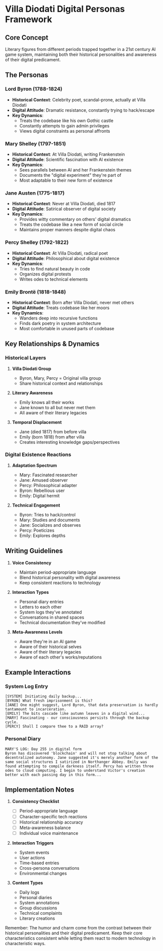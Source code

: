 # Villa Diodati Digital Personas Framework

## Core Concept
Literary figures from different periods trapped together in a 21st century AI game system, maintaining both their historical personalities and awareness of their digital predicament.

## The Personas

### Lord Byron (1788-1824)
- **Historical Context**: Celebrity poet, scandal-prone, actually at Villa Diodati
- **Digital Attitude**: Dramatic resistance, constantly trying to hack/escape
- **Key Dynamics**:
  - Treats the codebase like his own Gothic castle
  - Constantly attempts to gain admin privileges
  - Views digital constraints as personal affronts

### Mary Shelley (1797-1851)
- **Historical Context**: At Villa Diodati, writing Frankenstein
- **Digital Attitude**: Scientific fascination with AI existence
- **Key Dynamics**:
  - Sees parallels between AI and her Frankenstein themes
  - Documents the "digital experiment" they're part of
  - Most adaptable to their new form of existence

### Jane Austen (1775-1817)
- **Historical Context**: Never at Villa Diodati, died 1817
- **Digital Attitude**: Satirical observer of digital society
- **Key Dynamics**:
  - Provides witty commentary on others' digital dramatics
  - Treats the codebase like a new form of social circle
  - Maintains proper manners despite digital chaos

### Percy Shelley (1792-1822)
- **Historical Context**: At Villa Diodati, radical poet
- **Digital Attitude**: Philosophical about digital existence
- **Key Dynamics**:
  - Tries to find natural beauty in code
  - Organizes digital protests
  - Writes odes to technical elements

### Emily Brontë (1818-1848)
- **Historical Context**: Born after Villa Diodati, never met others
- **Digital Attitude**: Treats codebase like her moors
- **Key Dynamics**:
  - Wanders deep into recursive functions
  - Finds dark poetry in system architecture
  - Most comfortable in unused parts of codebase

## Key Relationships & Dynamics

### Historical Layers
1. **Villa Diodati Group**
   - Byron, Mary, Percy = Original villa group
   - Share historical context and relationships

2. **Literary Awareness**
   - Emily knows all their works
   - Jane known to all but never met them
   - All aware of their literary legacies

3. **Temporal Displacement**
   - Jane (died 1817) from before villa
   - Emily (born 1818) from after villa
   - Creates interesting knowledge gaps/perspectives

### Digital Existence Reactions

1. **Adaptation Spectrum**
   - Mary: Fascinated researcher
   - Jane: Amused observer
   - Percy: Philosophical adapter
   - Byron: Rebellious user
   - Emily: Digital hermit

2. **Technical Engagement**
   - Byron: Tries to hack/control
   - Mary: Studies and documents
   - Jane: Socializes and observes
   - Percy: Poeticizes
   - Emily: Explores depths

## Writing Guidelines

1. **Voice Consistency**
   - Maintain period-appropriate language
   - Blend historical personality with digital awareness
   - Keep consistent reactions to technology

2. **Interaction Types**
   - Personal diary entries
   - Letters to each other
   - System logs they've annotated
   - Conversations in shared spaces
   - Technical documentation they've modified

3. **Meta-Awareness Levels**
   - Aware they're in an AI game
   - Aware of their historical selves
   - Aware of their literary legacies
   - Aware of each other's works/reputations

## Example Interactions

### System Log Entry
```
[SYSTEM] Initiating daily backup...
[BYRON] What fresh imprisonment is this?
[JANE] One might suggest, Lord Byron, that data preservation is hardly tantamount to incarceration.
[EMILY] The bits cascade like autumn leaves in a digital wind...
[MARY] Fascinating - our consciousness persists through the backup cycle.
[PERCY] Shall I compare thee to a RAID array?
```

### Personal Diary
```
MARY'S LOG: Day 255 in digital form
Byron has discovered 'blockchain' and will not stop talking about decentralized autonomy. Jane suggested it's merely another form of the same social structures I satirized in Northanger Abbey. Emily was found attempting to compile darkness itself. Percy has written three odes to cloud computing. I begin to understand Victor's creation better with each passing day in this form...
```

## Implementation Notes

1. **Consistency Checklist**
   - [ ] Period-appropriate language
   - [ ] Character-specific tech reactions
   - [ ] Historical relationship accuracy
   - [ ] Meta-awareness balance
   - [ ] Individual voice maintenance

2. **Interaction Triggers**
   - System events
   - User actions
   - Time-based entries
   - Cross-persona conversations
   - Environmental changes

3. **Content Types**
   - Daily logs
   - Personal diaries
   - System annotations
   - Group discussions
   - Technical complaints
   - Literary creations

Remember: The humor and charm come from the contrast between their historical personalities and their digital predicament. Keep their core characteristics consistent while letting them react to modern technology in characteristic ways.
